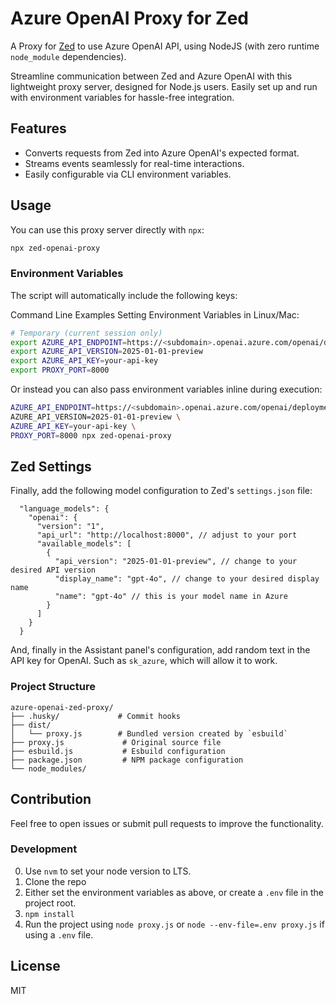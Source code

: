 # Azure OpenAI Proxy for Zed

A Proxy for [Zed](https://zed.dev) to use Azure OpenAI API, using NodeJS (with zero runtime `node_module` dependencies).

Streamline communication between Zed and Azure OpenAI with this lightweight proxy server, designed for Node.js users. Easily set up and run with environment variables for hassle-free integration.

## Features

- Converts requests from Zed into Azure OpenAI's expected format.
- Streams events seamlessly for real-time interactions.
- Easily configurable via CLI environment variables.

## Usage

You can use this proxy server directly with `npx`:

```bash
npx zed-openai-proxy
```

### Environment Variables

The script will automatically include the following keys:

Command Line Examples
Setting Environment Variables in Linux/Mac:

```sh
# Temporary (current session only)
export AZURE_API_ENDPOINT=https://<subdomain>.openai.azure.com/openai/deployments/<deployment>
export AZURE_API_VERSION=2025-01-01-preview
export AZURE_API_KEY=your-api-key
export PROXY_PORT=8000
```

Or instead you can also pass environment variables inline during execution:

```bash
AZURE_API_ENDPOINT=https://<subdomain>.openai.azure.com/openai/deployments/<deployment> \
AZURE_API_VERSION=2025-01-01-preview \
AZURE_API_KEY=your-api-key \
PROXY_PORT=8000 npx zed-openai-proxy
```

## Zed Settings

Finally, add the following model configuration to Zed's `settings.json` file:

```
  "language_models": {
    "openai": {
      "version": "1",
      "api_url": "http://localhost:8000", // adjust to your port
      "available_models": [
        {
          "api_version": "2025-01-01-preview", // change to your desired API version
          "display_name": "gpt-4o", // change to your desired display name
          "name": "gpt-4o" // this is your model name in Azure
        }
      ]
    }
  }
```

And, finally in the Assistant panel's configuration, add random text in the API key for OpenAI. Such as `sk_azure`, which will allow it to work.

### Project Structure
```
azure-openai-zed-proxy/
├── .husky/             # Commit hooks
├── dist/
│   └── proxy.js        # Bundled version created by `esbuild`
├── proxy.js             # Original source file
├── esbuild.js           # Esbuild configuration
├── package.json         # NPM package configuration
└── node_modules/
```

## Contribution

Feel free to open issues or submit pull requests to improve the functionality.

### Development

0) Use `nvm` to set your node version to LTS.
1) Clone the repo
2) Either set the environment variables as above, or create a `.env` file in the project root.
3) `npm install`
4) Run the project using `node proxy.js` or `node --env-file=.env proxy.js` if using a `.env` file.

## License

MIT
